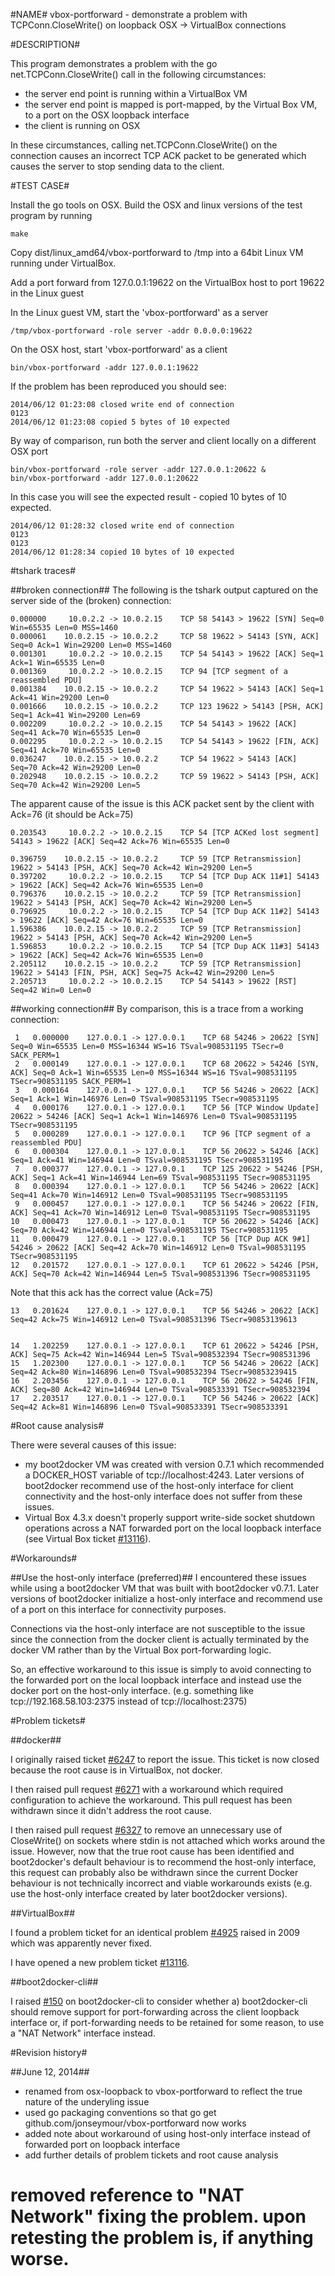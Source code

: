 #NAME#
vbox-portforward - demonstrate a problem with TCPConn.CloseWrite() on loopback OSX -> VirtualBox connections

#DESCRIPTION#

This program demonstrates a problem with the go net.TCPConn.CloseWrite() call in the following circumstances:

* the server end point is running within a VirtualBox VM
* the server end point is mapped is port-mapped, by the Virtual Box VM, to a port on the OSX loopback interface
* the client is running on OSX

In these circumstances, calling net.TCPConn.CloseWrite() on the connection causes an incorrect TCP ACK packet to be 
generated which causes the server to stop sending data to the client.

#TEST CASE#

Install the go tools on OSX.
Build the OSX and linux versions of the test program by running

    make

Copy dist/linux_amd64/vbox-portforward to /tmp into a 64bit Linux VM running under VirtualBox.

Add a port forward from 127.0.0.1:19622 on the VirtualBox host to port 19622 in the Linux guest

In the Linux guest VM, start the 'vbox-portforward' as a server

    /tmp/vbox-portforward -role server -addr 0.0.0.0:19622

On the OSX host, start 'vbox-portforward' as a client

    bin/vbox-portforward -addr 127.0.0.1:19622

If the problem has been reproduced you should see:

    2014/06/12 01:23:08 closed write end of connection
    0123
    2014/06/12 01:23:08 copied 5 bytes of 10 expected

By way of comparison, run both the server and client locally on a different OSX port
   
    bin/vbox-portforward -role server -addr 127.0.0.1:20622 &
    bin/vbox-portforward -addr 127.0.0.1:20622

In this case you will see the expected result - copied 10 bytes of 10 expected.

    2014/06/12 01:28:32 closed write end of connection
    0123
    0123
    2014/06/12 01:28:34 copied 10 bytes of 10 expected

#tshark traces#

##broken connection##
The following is the tshark output captured on the server side of the (broken) connection:

    0.000000     10.0.2.2 -> 10.0.2.15    TCP 58 54143 > 19622 [SYN] Seq=0 Win=65535 Len=0 MSS=1460
    0.000061    10.0.2.15 -> 10.0.2.2     TCP 58 19622 > 54143 [SYN, ACK] Seq=0 Ack=1 Win=29200 Len=0 MSS=1460
    0.001301     10.0.2.2 -> 10.0.2.15    TCP 54 54143 > 19622 [ACK] Seq=1 Ack=1 Win=65535 Len=0
    0.001369     10.0.2.2 -> 10.0.2.15    TCP 94 [TCP segment of a reassembled PDU]
    0.001384    10.0.2.15 -> 10.0.2.2     TCP 54 19622 > 54143 [ACK] Seq=1 Ack=41 Win=29200 Len=0
    0.001666    10.0.2.15 -> 10.0.2.2     TCP 123 19622 > 54143 [PSH, ACK] Seq=1 Ack=41 Win=29200 Len=69
    0.002209     10.0.2.2 -> 10.0.2.15    TCP 54 54143 > 19622 [ACK] Seq=41 Ack=70 Win=65535 Len=0
    0.002295     10.0.2.2 -> 10.0.2.15    TCP 54 54143 > 19622 [FIN, ACK] Seq=41 Ack=70 Win=65535 Len=0
    0.036247    10.0.2.15 -> 10.0.2.2     TCP 54 19622 > 54143 [ACK] Seq=70 Ack=42 Win=29200 Len=0
    0.202948    10.0.2.15 -> 10.0.2.2     TCP 59 19622 > 54143 [PSH, ACK] Seq=70 Ack=42 Win=29200 Len=5

The apparent cause of the issue is this ACK packet sent by the client with Ack=76 (it should be Ack=75)

    0.203543     10.0.2.2 -> 10.0.2.15    TCP 54 [TCP ACKed lost segment] 54143 > 19622 [ACK] Seq=42 Ack=76 Win=65535 Len=0

    0.396759    10.0.2.15 -> 10.0.2.2     TCP 59 [TCP Retransmission] 19622 > 54143 [PSH, ACK] Seq=70 Ack=42 Win=29200 Len=5
    0.397202     10.0.2.2 -> 10.0.2.15    TCP 54 [TCP Dup ACK 11#1] 54143 > 19622 [ACK] Seq=42 Ack=76 Win=65535 Len=0
    0.796376    10.0.2.15 -> 10.0.2.2     TCP 59 [TCP Retransmission] 19622 > 54143 [PSH, ACK] Seq=70 Ack=42 Win=29200 Len=5
    0.796925     10.0.2.2 -> 10.0.2.15    TCP 54 [TCP Dup ACK 11#2] 54143 > 19622 [ACK] Seq=42 Ack=76 Win=65535 Len=0
    1.596386    10.0.2.15 -> 10.0.2.2     TCP 59 [TCP Retransmission] 19622 > 54143 [PSH, ACK] Seq=70 Ack=42 Win=29200 Len=5
    1.596853     10.0.2.2 -> 10.0.2.15    TCP 54 [TCP Dup ACK 11#3] 54143 > 19622 [ACK] Seq=42 Ack=76 Win=65535 Len=0
    2.205112    10.0.2.15 -> 10.0.2.2     TCP 59 [TCP Retransmission] 19622 > 54143 [FIN, PSH, ACK] Seq=75 Ack=42 Win=29200 Len=5
    2.205713     10.0.2.2 -> 10.0.2.15    TCP 54 54143 > 19622 [RST] Seq=42 Win=0 Len=0

##working connection##
By comparison, this is a trace from a working connection:

     1   0.000000    127.0.0.1 -> 127.0.0.1    TCP 68 54246 > 20622 [SYN] Seq=0 Win=65535 Len=0 MSS=16344 WS=16 TSval=908531195 TSecr=0 SACK_PERM=1
     2   0.000149    127.0.0.1 -> 127.0.0.1    TCP 68 20622 > 54246 [SYN, ACK] Seq=0 Ack=1 Win=65535 Len=0 MSS=16344 WS=16 TSval=908531195 TSecr=908531195 SACK_PERM=1
     3   0.000164    127.0.0.1 -> 127.0.0.1    TCP 56 54246 > 20622 [ACK] Seq=1 Ack=1 Win=146976 Len=0 TSval=908531195 TSecr=908531195
     4   0.000176    127.0.0.1 -> 127.0.0.1    TCP 56 [TCP Window Update] 20622 > 54246 [ACK] Seq=1 Ack=1 Win=146976 Len=0 TSval=908531195 TSecr=908531195
     5   0.000289    127.0.0.1 -> 127.0.0.1    TCP 96 [TCP segment of a reassembled PDU]
     6   0.000304    127.0.0.1 -> 127.0.0.1    TCP 56 20622 > 54246 [ACK] Seq=1 Ack=41 Win=146944 Len=0 TSval=908531195 TSecr=908531195
     7   0.000377    127.0.0.1 -> 127.0.0.1    TCP 125 20622 > 54246 [PSH, ACK] Seq=1 Ack=41 Win=146944 Len=69 TSval=908531195 TSecr=908531195
     8   0.000394    127.0.0.1 -> 127.0.0.1    TCP 56 54246 > 20622 [ACK] Seq=41 Ack=70 Win=146912 Len=0 TSval=908531195 TSecr=908531195
     9   0.000457    127.0.0.1 -> 127.0.0.1    TCP 56 54246 > 20622 [FIN, ACK] Seq=41 Ack=70 Win=146912 Len=0 TSval=908531195 TSecr=908531195
    10   0.000473    127.0.0.1 -> 127.0.0.1    TCP 56 20622 > 54246 [ACK] Seq=70 Ack=42 Win=146944 Len=0 TSval=908531195 TSecr=908531195
    11   0.000479    127.0.0.1 -> 127.0.0.1    TCP 56 [TCP Dup ACK 9#1] 54246 > 20622 [ACK] Seq=42 Ack=70 Win=146912 Len=0 TSval=908531195 TSecr=908531195
    12   0.201572    127.0.0.1 -> 127.0.0.1    TCP 61 20622 > 54246 [PSH, ACK] Seq=70 Ack=42 Win=146944 Len=5 TSval=908531396 TSecr=908531195

Note that this ack has the correct value (Ack=75)

    13   0.201624    127.0.0.1 -> 127.0.0.1    TCP 56 54246 > 20622 [ACK] Seq=42 Ack=75 Win=146912 Len=0 TSval=908531396 TSecr=90853139613  


    14   1.202259    127.0.0.1 -> 127.0.0.1    TCP 61 20622 > 54246 [PSH, ACK] Seq=75 Ack=42 Win=146944 Len=5 TSval=908532394 TSecr=908531396
    15   1.202300    127.0.0.1 -> 127.0.0.1    TCP 56 54246 > 20622 [ACK] Seq=42 Ack=80 Win=146896 Len=0 TSval=908532394 TSecr=90853239415  
    16   2.203456    127.0.0.1 -> 127.0.0.1    TCP 56 20622 > 54246 [FIN, ACK] Seq=80 Ack=42 Win=146944 Len=0 TSval=908533391 TSecr=908532394
    17   2.203517    127.0.0.1 -> 127.0.0.1    TCP 56 54246 > 20622 [ACK] Seq=42 Ack=81 Win=146896 Len=0 TSval=908533391 TSecr=908533391

#Root cause analysis#

There were several causes of this issue:

* my boot2docker VM was created with version 0.7.1 which recommended a DOCKER_HOST variable of tcp://localhost:4243. Later versions of boot2docker recommend use of the host-only interface for client connectivity and the host-only interface does not suffer from these issues.
* Virtual Box 4.3.x doesn't properly support write-side socket shutdown operations across a NAT forwarded port on the local loopback interface (see Virtual Box ticket [\#13116](https://www.virtualbox.org/ticket/13116)).

#Workarounds#

##Use the host-only interface (preferred)##
I encountered these issues while using a boot2docker VM that was built with boot2docker v0.7.1. Later versions of boot2docker
initialize a host-only interface and recommend use of a port on this interface for connectivity purposes. 

Connections via
the host-only interface are not susceptible to the issue since the connection from the docker client is actually terminated by
the docker VM rather than by the Virtual Box port-forwarding logic. 

So, an effective workaround to this issue is simply to avoid connecting to the forwarded port on the local loopback interface 
and instead use the docker port on the host-only interface. (e.g. something like tcp://192.168.58.103:2375 instead of tcp://localhost:2375)

#Problem tickets#

##docker##

I originally raised ticket [#6247](https://github.com/dotcloud/docker/issues/6247) to report the issue. This ticket is now closed because the root cause is in VirtualBox, not docker.

I then raised pull request [#6271](https://github.com/dotcloud/docker/issues/6271) with a workaround which required configuration to achieve the workaround. This pull request has been withdrawn since it didn't address the root cause.

I then raised pull request [#6327](https://github.com/dotcloud/docker/pull/6327) to remove an unnecessary use of CloseWrite() on sockets
where stdin is not attached which works around the issue. However, now that the true root cause has been identified and boot2docker's default
behaviour is to recommend the host-only interface, this request can probably also be withdrawn since the current Docker behaviour is not
technically incorrect and viable workarounds exists (e.g. use the host-only interface created by later boot2docker versions).

##VirtualBox##

I found a problem ticket for an identical problem [\#4925](https://www.virtualbox.org/ticket/4925) raised in 2009 which was apparently never fixed.

I have opened a new problem ticket [\#13116](https://www.virtualbox.org/ticket/13116).

##boot2docker-cli##

I raised [\#150](https://github.com/boot2docker/boot2docker-cli/issues/150) on boot2docker-cli to consider whether a) boot2docker-cli should
remove support for port-forwarding across the client loopback interface or, if port-forwarding needs to be retained for some reason, to use a "NAT Network"
interface instead.

#Revision history#

##June 12, 2014##

* renamed from osx-loopback to vbox-portforward to reflect the true nature of the underyling issue
* used go packaging conventions so that go get github.com/jonseymour/vbox-portforward now works
* added note about workaround of using host-only interface instead of forwarded port on loopback interface
* add further details of problem tickets and root cause analysis
# removed reference to "NAT Network" fixing the problem. upon retesting the problem is, if anything worse.
